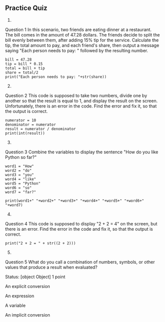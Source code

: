 ## Practice Quiz    

1.
Question 1
In this scenario, two friends are eating dinner at a restaurant. The bill comes in the amount of 47.28 dollars. The friends decide to split the bill evenly between them, after adding 15% tip for the service. Calculate the tip, the total amount to pay, and each friend's share, then output a message saying "Each person needs to pay: " followed by the resulting number.

````
bill = 47.28
tip = bill * 0.15
total = bill + tip
share = total/2
print("Each person needs to pay: "+str(share))
````
2.
Question 2
This code is supposed to take two numbers, divide one by another so that the result is equal to 1, and display the result on the screen. Unfortunately, there is an error in the code. Find the error and fix it, so that the output is correct.

````
numerator = 10
denominator = numerator
result = numerator / denominator
print(int(result))
````
3.
Question 3
Combine the variables to display the sentence "How do you like Python so far?" 

````
word1 = "How"
word2 = "do"
word3 = "you"
word4 = "like"
word5 = "Python"
word6 = "so"
word7 = "far?"

print(word1+" "+word2+" "+word3+" "+word4+" "+word5+" "+word6+" "+word7)
````
4.
Question 4
This code is supposed to display "2 + 2 = 4" on the screen, but there is an error. Find the error in the code and fix it, so that the output is correct.

````
print("2 + 2 = " + str((2 + 2)))
````
5.
Question 5
What do you call a combination of numbers, symbols, or other values that produce a result when evaluated?

Status: [object Object]
1 point

An explicit conversion


An expression


A variable


 An implicit conversion